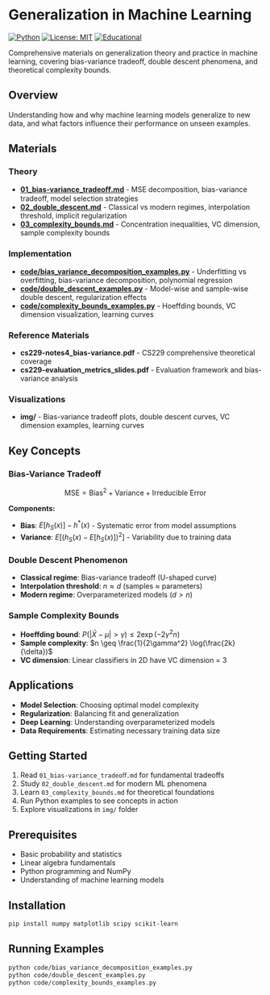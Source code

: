 # Generalization in Machine Learning

[![Python](https://img.shields.io/badge/python-3.7%2B-blue.svg)](https://www.python.org/)
[![License: MIT](https://img.shields.io/badge/License-MIT-green.svg)](https://opensource.org/licenses/MIT)
[![Educational](https://img.shields.io/badge/purpose-educational-informational)](https://en.wikipedia.org/wiki/Education)

Comprehensive materials on generalization theory and practice in machine learning, covering bias-variance tradeoff, double descent phenomena, and theoretical complexity bounds.

## Overview

Understanding how and why machine learning models generalize to new data, and what factors influence their performance on unseen examples.

## Materials

### Theory
- **[01_bias-variance_tradeoﬀ.md](01_bias-variance_tradeoﬀ.md)** - MSE decomposition, bias-variance tradeoff, model selection strategies
- **[02_double_descent.md](02_double_descent.md)** - Classical vs modern regimes, interpolation threshold, implicit regularization
- **[03_complexity_bounds.md](03_complexity_bounds.md)** - Concentration inequalities, VC dimension, sample complexity bounds

### Implementation
- **[code/bias_variance_decomposition_examples.py](code/bias_variance_decomposition_examples.py)** - Underfitting vs overfitting, bias-variance decomposition, polynomial regression
- **[code/double_descent_examples.py](code/double_descent_examples.py)** - Model-wise and sample-wise double descent, regularization effects
- **[code/complexity_bounds_examples.py](code/complexity_bounds_examples.py)** - Hoeffding bounds, VC dimension visualization, learning curves

### Reference Materials
- **cs229-notes4_bias-variance.pdf** - CS229 comprehensive theoretical coverage
- **cs229-evaluation_metrics_slides.pdf** - Evaluation framework and bias-variance analysis

### Visualizations
- **img/** - Bias-variance tradeoff plots, double descent curves, VC dimension examples, learning curves

## Key Concepts

### Bias-Variance Tradeoff
```math
\text{MSE} = \text{Bias}^2 + \text{Variance} + \text{Irreducible Error}
```

**Components:**
- **Bias**: $E[h_S(x)] - h^*(x)$ - Systematic error from model assumptions
- **Variance**: $E[(h_S(x) - E[h_S(x)])^2]$ - Variability due to training data

### Double Descent Phenomenon
- **Classical regime**: Bias-variance tradeoff (U-shaped curve)
- **Interpolation threshold**: $n \approx d$ (samples ≈ parameters)
- **Modern regime**: Overparameterized models ($d > n$)

### Sample Complexity Bounds
- **Hoeffding bound**: $P(|\bar{X} - \mu| > \gamma) \leq 2\exp(-2\gamma^2 n)$
- **Sample complexity**: $n \geq \frac{1}{2\gamma^2} \log(\frac{2k}{\delta})$
- **VC dimension**: Linear classifiers in 2D have VC dimension = 3

## Applications

- **Model Selection**: Choosing optimal model complexity
- **Regularization**: Balancing fit and generalization
- **Deep Learning**: Understanding overparameterized models
- **Data Requirements**: Estimating necessary training data size

## Getting Started

1. Read `01_bias-variance_tradeoﬀ.md` for fundamental tradeoffs
2. Study `02_double_descent.md` for modern ML phenomena
3. Learn `03_complexity_bounds.md` for theoretical foundations
4. Run Python examples to see concepts in action
5. Explore visualizations in `img/` folder

## Prerequisites

- Basic probability and statistics
- Linear algebra fundamentals
- Python programming and NumPy
- Understanding of machine learning models

## Installation

```bash
pip install numpy matplotlib scipy scikit-learn
```

## Running Examples

```bash
python code/bias_variance_decomposition_examples.py
python code/double_descent_examples.py
python code/complexity_bounds_examples.py
``` 